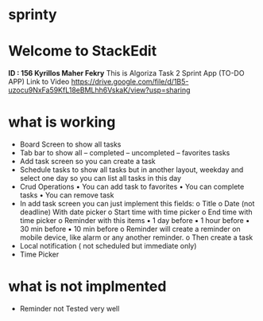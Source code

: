 # sprinty

# Welcome to StackEdit

**ID : 156
Kyrillos Maher Fekry**
This is Algoriza Task 2
Sprint App (TO-DO APP)
Link to Video
<https://drive.google.com/file/d/1B5-uzocu9NxFa59KfL18eBMLhh6VskaK/view?usp=sharing>

# what is working

- Board Screen to show all tasks
- Tab bar to show all – completed – uncompleted – favorites tasks
- Add task screen so you can create a task
- Schedule tasks to show all tasks but in another layout,
weekday and select one day so you can list all tasks in this
day
- Crud Operations
  • You can add task to favorites
  • You can complete tasks
  • You can remove task
- In add task screen you can just implement this fields:
  o Title
  o Date (not deadline) With date picker
  o Start time with time picker
  o End time with time picker
  o Reminder with this items
  ▪ 1 day before
  ▪ 1 hour before
  ▪ 30 min before
  ▪ 10 min before
  o Reminder will create a reminder on mobile device,
  like alarm or any another reminder.
  o Then create a task
- Local notification ( not scheduled but immediate only)
- Time Picker

# what is not implmented

- Reminder not Tested very well
